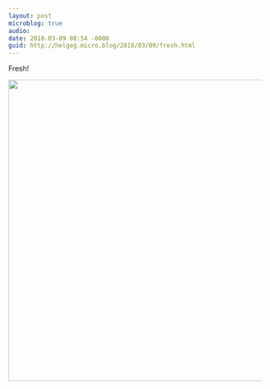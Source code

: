 ```yaml
---
layout: post
microblog: true
audio: 
date: 2018-03-09 08:54 -0000
guid: http://helgeg.micro.blog/2018/03/09/fresh.html
---
```

Fresh!

<img src="http://microblog.helgegudmundsen.com/uploads/2018/17b9c2e583.jpg" width="600" height="600" />
